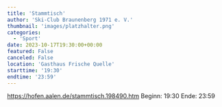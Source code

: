 ```yaml
---
title: 'Stammtisch'
author: 'Ski-Club Braunenberg 1971 e. V.'
thumbnail: 'images/platzhalter.png'
categories:
  - 'Sport'
date: 2023-10-17T19:30:00+00:00
featured: False
canceled: False
location: 'Gasthaus Frische Quelle'
starttime: '19:30'
endtime: '23:59'
---
```

https://hofen.aalen.de/stammtisch.198490.htm
Beginn: 19:30
 Ende: 23:59